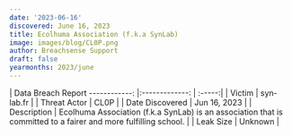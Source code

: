 ```yaml
---
date: '2023-06-16'
discovered: June 16, 2023
title: Ecolhuma Association (f.k.a SynLab)
image: images/blog/CL0P.png
author: Breachsense Support
draft: false
yearmonths: 2023/june
---
```



| Data Breach Report
------------:     |:-------------:    | :-----:|
| Victim      | syn-lab.fr      | 
| Threat Actor      | CL0P      | 
| Date Discovered      | Jun 16, 2023      | 
| Description      | Ecolhuma Association (f.k.a SynLab) is an association that is committed to a fairer and more fulfilling school.      | 
| Leak Size      | Unknown      | 


